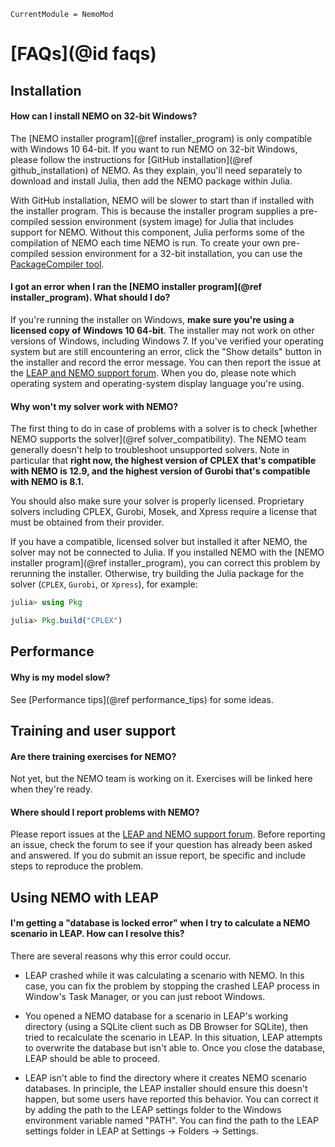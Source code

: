 ```@meta
CurrentModule = NemoMod
```
# [FAQs](@id faqs)

## Installation

#### How can I install NEMO on 32-bit Windows?

The [NEMO installer program](@ref installer_program) is only compatible with Windows 10 64-bit. If you want to run NEMO on 32-bit Windows, please follow the instructions for [GitHub installation](@ref github_installation) of NEMO. As they explain, you'll need separately to download and install Julia, then add the NEMO package within Julia.

With GitHub installation, NEMO will be slower to start than if installed with the installer program. This is because the installer program supplies a pre-compiled session environment (system image) for Julia that includes support for NEMO. Without this component, Julia performs some of the compilation of NEMO each time NEMO is run. To create your own pre-compiled session environment for a 32-bit installation, you can use the [PackageCompiler tool](https://github.com/JuliaLang/PackageCompiler.jl).

#### I got an error when I ran the [NEMO installer program](@ref installer_program). What should I do?

If you're running the installer on Windows, **make sure you're using a licensed copy of Windows 10 64-bit**. The installer may not work on other versions of Windows, including Windows 7. If you've verified your operating system but are still encountering an error, click the "Show details" button in the installer and record the error message. You can then report the issue at the [LEAP and NEMO support forum](https://leap.sei.org/support/). When you do, please note which operating system and operating-system display language you're using.

#### Why won't my solver work with NEMO?

The first thing to do in case of problems with a solver is to check [whether NEMO supports the solver](@ref solver_compatibility). The NEMO team generally doesn't help to troubleshoot unsupported solvers. Note in particular that **right now, the highest version of CPLEX that's compatible with NEMO is 12.9, and the highest version of Gurobi that's compatible with NEMO is 8.1.**

You should also make sure your solver is properly licensed. Proprietary solvers including CPLEX, Gurobi, Mosek, and Xpress require a license that must be obtained from their provider.

If you have a compatible, licensed solver but installed it after NEMO, the solver may not be connected to Julia. If you installed NEMO with the [NEMO installer program](@ref installer_program), you can correct this problem by rerunning the installer. Otherwise, try building the Julia package for the solver (`CPLEX`, `Gurobi`, or `Xpress`), for example:

```julia
julia> using Pkg

julia> Pkg.build("CPLEX")
```
## Performance

#### Why is my model slow?

See [Performance tips](@ref performance_tips) for some ideas.

## Training and user support

#### Are there training exercises for NEMO?

Not yet, but the NEMO team is working on it. Exercises will be linked here when they're ready.

#### Where should I report problems with NEMO?

Please report issues at the [LEAP and NEMO support forum](https://leap.sei.org/support/). Before reporting an issue, check the forum to see if your question has already been asked and answered. If you do submit an issue report, be specific and include steps to reproduce the problem.

## Using NEMO with LEAP

#### I'm getting a "database is locked error" when I try to calculate a NEMO scenario in LEAP. How can I resolve this?

There are several reasons why this error could occur.

  * LEAP crashed while it was calculating a scenario with NEMO. In this case, you can fix the problem by stopping the crashed LEAP process in Window's Task Manager, or you can just reboot Windows.

  * You opened a NEMO database for a scenario in LEAP's working directory (using a SQLite client such as DB Browser for SQLite), then tried to recalculate the scenario in LEAP. In this situation, LEAP attempts to overwrite the database but isn't able to. Once you close the database, LEAP should be able to proceed.

  * LEAP isn't able to find the directory where it creates NEMO scenario databases. In principle, the LEAP installer should ensure this doesn't happen, but some users have reported this behavior. You can correct it by adding the path to the LEAP settings folder to the Windows environment variable named "PATH". You can find the path to the LEAP settings folder in LEAP at Settings -> Folders -> Settings.
